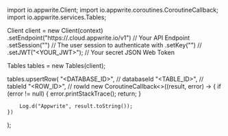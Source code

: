 import io.appwrite.Client;
import io.appwrite.coroutines.CoroutineCallback;
import io.appwrite.services.Tables;

Client client = new Client(context)
    .setEndpoint("https://<REGION>.cloud.appwrite.io/v1") // Your API Endpoint
    .setSession("") // The user session to authenticate with
    .setKey("") // 
    .setJWT("<YOUR_JWT>"); // Your secret JSON Web Token

Tables tables = new Tables(client);

tables.upsertRow(
    "<DATABASE_ID>", // databaseId 
    "<TABLE_ID>", // tableId 
    "<ROW_ID>", // rowId 
    new CoroutineCallback<>((result, error) -> {
        if (error != null) {
            error.printStackTrace();
            return;
        }

        Log.d("Appwrite", result.toString());
    })
);

